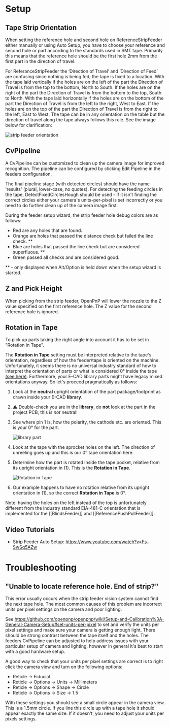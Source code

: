 # Setup

## Tape Strip Orientation

When setting the reference hole and second hole on ReferenceStripFeeder either manually or using Auto Setup, you have to choose your reference and second hole or part according to the standards used in SMT tape. Primarily this means that the reference hole should be the first hole 2mm from the first part in the direction of travel.

For ReferanceStripFeeder the ‘Direction of Travel’ and ‘Direction of Feed’ are confusing since nothing is being fed; the tape is fixed to a location.
 With the tape laid vertically if the holes are on the left of the part the Direction of Travel is from the top to the bottom, North to South. If the holes are on the right of the part the Direction of Travel is from the bottom to the top, South to North. 
 With the tape laid horizontally if the holes are on the bottom of the part the Direction of Travel is from the left to the right, West to East. If the holes are on the top of the part the Direction of Travel is from the right to the left, East to West. 
 The tape can be in any orientation on the table but the direction of travel along the tape always follows this rule. See the image below for clarification:

![strip feeder orientation](https://user-images.githubusercontent.com/3868450/34457250-6b69f62a-edab-11e7-8030-0eeed21a9692.png)

## CvPipeline

A CvPipeline can be customized to clean up the camera image for improved recognition. The pipeline can be configured by clicking Edit Pipeline in the feeders configuration.

The final pipeline stage (with detected circles) should have the name 'results' (plural, lower-case, no quotes). For detecting the feeding circles in the tape, DetectFixedCirclesHough should be used - if it isn't finding the correct circles either your camera's units-per-pixel is set incorrectly or you need to do further clean up of the camera image first.

During the feeder setup wizard, the strip feeder hole debug colors are as follows:

* Red are any holes that are found.
* Orange are holes that passed the distance check but failed the line check. **
* Blue are holes that passed the line check but are considered superfluous. **
* Green passed all checks and are considered good.

** - only displayed when Alt/Option is held down when the setup wizard is started.

## Z and Pick Height

When picking from the strip feeder, OpenPnP will lower the nozzle to the Z value specified on the first reference hole. The Z value for the second reference hole is ignored.

## Rotation in Tape
To pick up parts taking the right angle into account it has to be set in "Rotation in Tape". 

The **Rotation in Tape** setting must be interpreted relative to the tape's orientation, regardless of how the feeder/tape is oriented on the machine. Unfortunately, it seems there is no universal industry standard of how to interpret the orientation of parts or what is considered 0° inside the tape [(see here)](https://groups.google.com/g/openpnp/c/M93Ve67V-Xg/m/EpMJMLkFCAAJ). Furthermore, your E-CAD library parts might have legacy mixed orientations anyway. So let's proceed pragmatically as follows:

1. Look at the **neutral** upright orientation of the part package/footprint as drawn inside your E-CAD **library**.
1. ⚠ Double-check you are in the **library**, do **not** look at the part in the project PCB, this is _not_ neutral!  
1. See where pin 1 is, how the polarity, the cathode etc. are oriented. This is your 0° for the part. 

   ![library part](https://user-images.githubusercontent.com/9963310/173001959-d0b8e036-c73d-4e39-99ec-589f6b16d32c.png)

1. Look at the tape with the sprocket holes on the left. The direction of unreeling goes up and this is our 0° tape orientation here. 
1. Determine how the part is rotated inside the tape pocket, relative from its upright orientation in (1). This is the **Rotation in Tape**.

   ![Rotation in Tape](https://user-images.githubusercontent.com/9963310/173041573-f9a6ec7c-13ee-4ee9-b360-4b81bb90e54b.png)

1. Our example happens to have no rotation relative from its upright orientation in (1), so the correct **Rotation in Tape** is 0°. 


Note: having the holes on the left instead of the top is unfortunately different from the industry standard EIA-481-C orientation that is implemented for the [[BlindsFeeder]] and [[ReferencePushPullFeeder]].


## Video Tutorials

* Strip Feeder Auto Setup: https://www.youtube.com/watch?v=Fs-SwSq5AZw

# Troubleshooting

## "Unable to locate reference hole. End of strip?" 

This error usually occurs when the strip feeder vision system cannot find the next tape hole. The most common causes of this problem are incorrect units per pixel settings on the camera and poor lighting.

See https://github.com/openpnp/openpnp/wiki/Setup-and-Calibration%3A-General-Camera-Setup#set-units-per-pixel to set and verify the units per pixel settings and make sure your camera is getting enough light. There should be strong contrast between the tape itself and the holes. The feeders CvPipeline can be adjusted to help address issues with your particular setup of camera and lighting, however in general it's best to start with a good hardware setup.

A good way to check that your units per pixel settings are correct is to right click the camera view and turn on the following options:
* Reticle -> Fiducial
* Reticle -> Options -> Units -> Millimeters
* Reticle -> Options -> Shape -> Circle
* Reticle -> Options -> Size -> 1.5

With these settings you should see a small circle appear in the camera view. This is a 1.5mm circle. If you line this circle up with a tape hole it should appear exactly the same size. If it doesn't, you need to adjust your units per pixels settings.